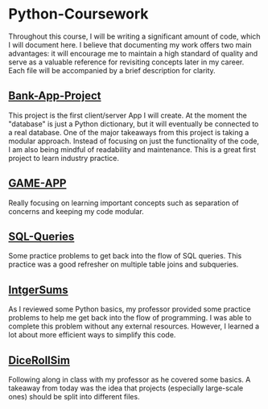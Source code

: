 # Python-Coursework
Throughout this course, I will be writing a significant amount of code, which I will document here. I believe that documenting my work offers two main advantages: it will encourage me to maintain a high standard of quality and serve as a valuable reference for revisiting concepts later in my career. Each file will be accompanied by a brief description for clarity.

## [Bank-App-Project](bank-app-project)
This project is the first client/server App I will create. At the moment the "database" is just a Python dictionary, but it will eventually be connected to a real database. One of the major takeaways from this project is taking a modular approach. Instead of focusing on just the functionality of the code, I am also being mindful of readability and maintenance. This is a great first project to learn industry practice.

## [GAME-APP](game-app)
Really focusing on learning important concepts such as separation of concerns and keeping my code modular.

## [SQL-Queries](SQL-Queries)
Some practice problems to get back into the flow of SQL queries. This practice was a good refresher on multiple table joins and subqueries.

## [IntgerSums](integersums.py)
As I reviewed some Python basics, my professor provided some practice problems to help me get back into the flow of programming. I was able to complete this problem without any external resources. However, I learned a lot about more efficient ways to simplify this code.


## [DiceRollSim](DiceRollSim)
Following along in class with my professor as he covered some basics. A takeaway from today was the idea that projects (especially large-scale ones) should be split into different files. 


